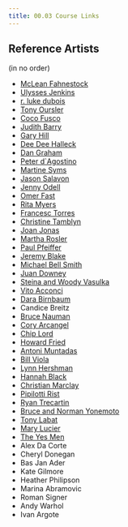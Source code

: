 ```yaml
---
title: 00.03 Course Links
---
```


## Reference Artists

(in no order)

<div class="two-column-grid-wrapper">

- [McLean Fahnestock](https://mcleanfahnestock.com/)
- [Ulysses Jenkins](https://vimeo.com/showcase/263758)
- [r. luke dubois](https://www.lukedubois.com/)
- [Tony Oursler](https://tonyoursler.com/)
- [Coco Fusco](https://www.cocofusco.com/)
- [Judith Barry](https://www.judithbarrystudio.com/)
- [Gary Hill](https://garyhill.com/)
- [Dee Dee Halleck](https://deedeehalleck.com/)
- [Dan Graham](https://www.nytimes.com/2022/03/04/arts/dan-graham-dead.html)
- [Peter d`Agostino](http://peterdagostino.com/)
- [Martine Syms](https://www.martinesy.ms/)
- [Jason Salavon](http://salavon.com/)
- [Jenny Odell](https://www.jennyodell.com/)
- [Omer Fast](https://art21.org/artist/omer-fast/)
- [Rita Myers](https://www.ritamyers.com/)
- [Francesc Torres](https://www.museoreinasofia.es/en/exhibitions/francesc-torres-dragons-head)
- [Christine Tamblyn](https://en.wikipedia.org/wiki/Christine_Tamblyn)
- [Joan Jonas](https://art21.org/artist/joan-jonas/)
- [Martha Rosler](https://www.martharosler.net/)
- [Paul Pfeiffer](https://art21.org/artist/paul-pfeiffer/)
- [Jeremy Blake](https://www.tilloufineart.com/artists/jeremy-blake)
- [Michael Bell Smith](http://michaelbellsmith.com/)
- [Juan Downey](https://www.moma.org/artists/1606)
- [Steina and Woody Vasulka](https://www.vasulka.org/)
- [Vito Acconci](https://acconci.com/)
- [Dara Birnbaum](https://en.wikipedia.org/wiki/Dara_Birnbaum)
- Candice Breitz
- [Bruce Nauman](https://en.wikipedia.org/wiki/Bruce_Nauman)
- [Cory Arcangel](https://coryarcangel.com/)
- [Chip Lord](http://chiplord.net/)
- [Howard Fried](https://en.wikipedia.org/wiki/Howard_Fried)
- [Antoni Muntadas](https://www.moma.org/artists/7676)
- [Bill Viola](https://www.billviola.com/)
- [Lynn Hershman](https://www.lynnhershman.com/)
- [Hannah Black](https://arcadiamissa.com/hannah-black/)
- [Christian Marclay](https://en.wikipedia.org/wiki/Christian_Marclay)
- [Pipilotti Rist](https://pipilottirist.net/)
- [Ryan Trecartin](https://vimeo.com/trecartin)
- [Bruce and Norman Yonemoto](https://en.wikipedia.org/wiki/Bruce_and_Norman_Yonemoto)
- [Tony Labat](https://www.moma.org/artists/34938)
- [Mary Lucier](https://www.marylucier.net/biography)
- [The Yes Men](https://theyesmen.org/)
- Alex Da Corte
- Cheryl Donegan
- Bas Jan Ader
- Kate Gilmore
- Heather Philipson
- Marina Abramovic
- Roman Signer
- Andy Warhol
- Ivan Argote

</div>
